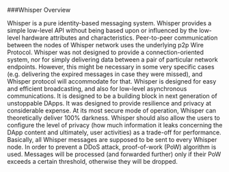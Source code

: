 ###Whisper Overview

Whisper is a pure identity-based messaging system. Whisper provides a simple low-level API without being based upon or influenced by the low-level hardware attributes 
and characteristics. Peer-to-peer communication between the nodes of Whisper network uses the underlying p2p Wire Protocol. Whisper was not designed to provide a 
connection-oriented system, nor for simply delivering data between a pair of particular network endpoints. However, this might be necessary in some very specific cases 
(e.g. delivering the expired messages in case they were missed), and Whisper protocol will accommodate for that. Whisper is designed for easy and efficient broadcasting, 
and also for low-level asynchronous communications. It is designed to be a building block in next generation of unstoppable DApps. It was designed to provide resilience 
and privacy at considerable expense. At its most secure mode of operation, Whisper can theoretically deliver 100% darkness. Whisper should also allow the users to 
configure the level of privacy (how much information it leaks concerning the DApp content and ultimately, user activities) as a trade-off for performance.
Basically, all Whisper messages are supposed to be sent to every Whisper node. In order to prevent a DDoS attack, proof-of-work (PoW) algorithm is used. Messages will be 
processed (and forwarded further) only if their PoW exceeds a certain threshold, otherwise they will be dropped.

